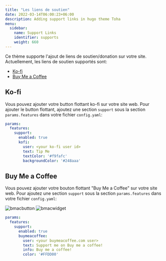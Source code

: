 ```yaml
---
title: "Les liens de soutien"
date: 2022-03-14T06:00:23+06:00
description: Adding support links in hugo theme Toha
menu:
  sidebar:
    name: Support Links
    identifier: supports
    weight: 660
---
```


Ce thème supporte l'ajout de liens de soutien/donation sur votre site. Actuellement, les liens de soutien supportés sont:

- [Ko-fi](https://ko-fi.com/)
- [Buy Me a Coffee](https://www.buymeacoffee.com/zicklam)

## Ko-fi

Vous pouvez ajouter votre button flottant ko-fi sur votre site web. Pour ajouter le button flottant, ajoutez une section `support` sous la section `params.features` dans votre fichier `config.yaml`:

```yaml
params:
  features:
    support:
      enabled: true
      kofi:
        user: <your ko-fi user id>
        text: Tip Me
        textColor: '#f9fafc'
        backgroundColor: '#248aaa'
```

## Buy Me a Coffee

Vous pouvez ajouter votre bouton flottant "Buy Me a Coffee" sur votre site web. Pour ajoutez une section `support` sous la section `params.features` dans votre fichier `config.yaml`:

![bmacbutton](https://git-doc-files.s3.eu-central-1.amazonaws.com/github.com/hugo-toha/guides/buymeacoffe-button.png)
![bmacwidget](https://git-doc-files.s3.eu-central-1.amazonaws.com/github.com/hugo-toha/guides/buymeacoffe-widget.png)

```yaml
params:
  features:
    support:
      enabled: true
      buymeacoffee:
        user: <your buymeacoffee.com user>
        text: Support me on Buy me a coffee!
        info: Buy me a coffee!
        color: '#FFDD00'
```
